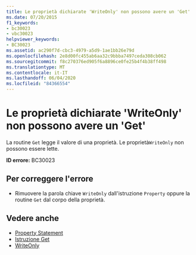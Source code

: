 ```yaml
---
title: Le proprietà dichiarate 'WriteOnly' non possono avere un 'Get'
ms.date: 07/20/2015
f1_keywords:
- bc30023
- vbc30023
helpviewer_keywords:
- BC30023
ms.assetid: ac290f7d-cbc3-4979-a5d9-1ae1bb26e79d
ms.openlocfilehash: 2e8d00fc455ab6aa32c9bbba7497ceda308cb062
ms.sourcegitcommit: f8c270376ed905f6a8896ce0fe25b4f4b38ff498
ms.translationtype: MT
ms.contentlocale: it-IT
ms.lasthandoff: 06/04/2020
ms.locfileid: "84366554"
---
```

# <a name="properties-declared-writeonly-cannot-have-a-get"></a>Le proprietà dichiarate 'WriteOnly' non possono avere un 'Get'
La routine `Get` legge il valore di una proprietà. Le proprietà`WriteOnly` non possono essere lette.  
  
 **ID errore:** BC30023  
  
## <a name="to-correct-this-error"></a>Per correggere l'errore  
  
- Rimuovere la parola chiave `WriteOnly` dall'istruzione `Property` oppure la routine `Get` dal corpo della proprietà.  
  
## <a name="see-also"></a>Vedere anche

- [Property Statement](../language-reference/statements/property-statement.md)
- [Istruzione Get](../language-reference/statements/get-statement.md)
- [WriteOnly](../language-reference/modifiers/writeonly.md)
